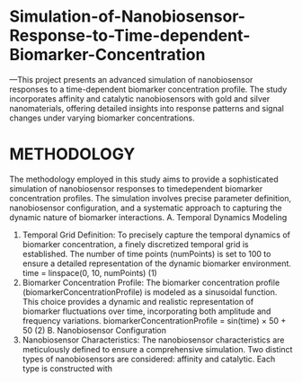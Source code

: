 # Simulation-of-Nanobiosensor-Response-to-Time-dependent-Biomarker-Concentration
—This project presents an advanced simulation of nanobiosensor responses to a time-dependent biomarker concentration profile. The study incorporates affinity and catalytic nanobiosensors with gold and silver nanomaterials, offering detailed insights into response patterns and signal changes under varying biomarker concentrations.

# METHODOLOGY
The methodology employed in this study aims to provide a
sophisticated simulation of nanobiosensor responses to timedependent biomarker concentration profiles. The simulation
involves precise parameter definition, nanobiosensor configuration, and a systematic approach to capturing the dynamic
nature of biomarker interactions.
A. Temporal Dynamics Modeling
1) Temporal Grid Definition: To precisely capture the temporal dynamics of biomarker concentration, a finely discretized
temporal grid is established. The number of time points
(numPoints) is set to 100 to ensure a detailed representation
of the dynamic biomarker environment.
time = linspace(0, 10, numPoints) (1)
2) Biomarker Concentration Profile: The biomarker concentration profile (biomarkerConcentrationProfile) is modeled as a sinusoidal function. This choice provides a dynamic
and realistic representation of biomarker fluctuations over
time, incorporating both amplitude and frequency variations.
biomarkerConcentrationProfile = sin(time) × 50 + 50 (2)
B. Nanobiosensor Configuration
1) Nanobiosensor Characteristics: The nanobiosensor
characteristics are meticulously defined to ensure a comprehensive simulation. Two distinct types of nanobiosensors are
considered: affinity and catalytic. Each type is constructed with
